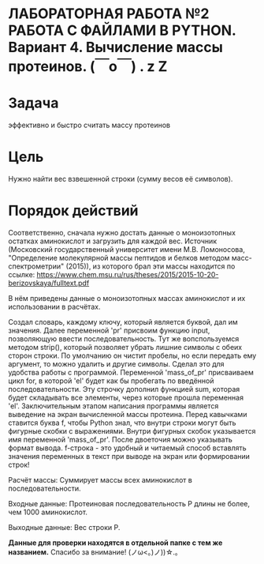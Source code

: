 # ЛАБОРАТОРНАЯ РАБОТА №2 РАБОТА С ФАЙЛАМИ В PYTHON. Вариант 4. Вычисление массы протеинов. (￣o￣) . z Z

# Задача
эффективно и быстро считать массу протеинов

# Цель
Нужно найти вес взвешенной строки (сумму весов её символов). 

# Порядок действий
Соответственно, сначала нужно достать данные о моноизотопных остатках аминокислот и загрузить для каждой вес. Источник (Московский государственный университет имени М.В. Ломоносова, "Определение молекулярной массы пептидов и белков методом масс-спектрометрии" (2015)), из которого брал эти массы находится по ссылке: https://www.chem.msu.ru/rus/theses/2015/2015-10-20-berizovskaya/fulltext.pdf 

В нём приведены данные о моноизотопных массах аминокислот и их использовании в расчётах.

Создал словарь, каждому ключу, который является буквой, дал им значения. Далее переменной 'pr' присвоим функцию input, позволяющую ввести последовательность. Тут же вопспользуемся методом strip(), который позволяет убрать лишние символы с обеих сторон строки. По умолчанию он чистит пробелы, но если передать ему аргумент, то можно удалить и другие символы. Сделал это для удобства работы с программой. Переменной 'mass_of_pr' присваиваем  цикл for, в которой 'el' будет как бы пробегать по введённой последовательности. Эту строчку дополнил функцией sum, которая будет складывать все элементы, через которые прошла переменная 'el'.
Заключительным этапом написания программы является выведение на экран вычисленной массы протеина. Перед кавычками ставится буква f, чтобы Python знал, что внутри строки могут быть фигурные скобки с выражениями. Внутри фигурных скобок указывается имя переменной 'mass_of_pr'. После двоеточия можно указывать формат вывода. f-строка - это удобный и читаемый способ вставлять значения переменных в текст при выводе на экран или формировании строк!


Расчёт массы: Суммирует массы всех аминокислот в последовательности.

Входные данные: Протеиновая последовательность P длины не более, чем 1000 аминокислот.

Выходные данные: Вес строки P.



**Данные для проверки находятся в отдельной папке с тем же названием.**
Спасибо за внимание! (ノω<。)ノ))☆.。









